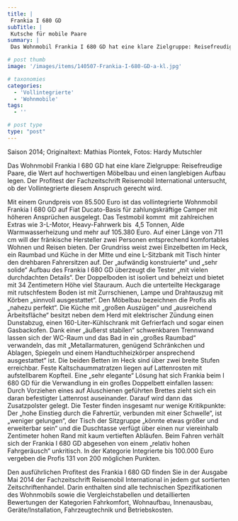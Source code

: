 ```yaml
---
title: |
 Frankia I 680 GD
subTitle: |
 Kutsche für mobile Paare
summary: |
 Das Wohnmobil Frankia I 680 GD hat eine klare Zielgruppe: Reisefreudige Paare, die Wert auf hochwertigen Möbelbau und einen langlebigen Aufbau legen. Der Profitest der Fachzeitschrift Reisemobil International untersucht, ob der Vollintegrierte diesem Anspruch gerecht wird.

# post thumb
image: '/images/items/140507-Frankia-I-680-GD-a-kl.jpg'

# taxonomies
categories: 
  - 'Vollintegrierte'
  - 'Wohnmobile'
tags:
  - ''

# post type
type: "post"
---
```


Saison 2014; Originaltext: Mathias Piontek, Fotos: Hardy Mutschler

Das Wohnmobil Frankia I 680 GD hat eine klare Zielgruppe: Reisefreudige Paare, die Wert auf hochwertigen Möbelbau und einen langlebigen Aufbau legen. Der Profitest der Fachzeitschrift Reisemobil International untersucht, ob der Vollintegrierte diesem Anspruch gerecht wird.

Mit einem Grundpreis von 85.500 Euro ist das vollintegrierte Wohnmobil Frankia I 680 GD auf Fiat Ducato-Basis für zahlungskräftige Camper mit höheren Ansprüchen ausgelegt. Das Testmobil kommt  mit zahlreichen Extras wie 3-L-Motor, Heavy-Fahrwerk bis  4,5 Tonnen, Alde Warmwasserheizung und mehr auf 105.380 Euro. Auf einer Länge von 711 cm will der fränkische Hersteller zwei Personen entsprechend komfortables Wohnen und Reisen bieten. Der Grundriss weist zwei Einzelbetten im Heck, ein Raumbad und Küche in der Mitte und eine L-Sitzbank mit Tisch hinter den drehbaren Fahrersitzen auf. Der „aufwändig konstruierte“ und „sehr solide“ Aufbau des Frankia I 680 GD überzeugt die Tester „mit vielen durchdachten Details“. Der Doppelboden ist isoliert und beheizt und bietet mit 34 Zentimetern Höhe viel Stauraum. Auch die unterteilte Heckgarage mit rutschfestem Boden ist mit Zurrschienen, Lampe und Drahtauszug mit Körben „sinnvoll ausgestattet“. Den Möbelbau bezeichnen die Profis als „nahezu perfekt“. Die Küche mit „großen Auszügen“ und „ausreichend Arbeitsfläche“ besitzt neben dem Herd mit elektrischer Zündung einen Dunstabzug, einen 160-Liter-Kühlschrank mit Gefrierfach und sogar einen Gasbackofen. Dank einer „äußerst stabilen“ schwenkbaren Trennwand lassen sich der WC-Raum und das Bad in ein „großes Raumbad“ verwandeln, das mit „Metallarmaturen, genügend Schränkchen und Ablagen, Spiegeln und einem Handtuchheizkörper ansprechend ausgestattet“ ist. Die beiden Betten im Heck sind über zwei breite Stufen erreichbar. Feste Kaltschaummatratzen liegen auf Lattenrosten mit aufstellbarem Kopfteil. Eine „sehr elegante“ Lösung hat sich Frankia beim I 680 GD für die Verwandlung in ein großes Doppelbett einfallen lassen: Durch Vorziehen eines auf Aluschienen geführten Brettes zieht sich ein daran befestigter Lattenrost auseinander. Darauf wird dann das Zusatzpolster gelegt. Die Tester finden insgesamt nur wenige Kritikpunkte: Der „hohe Einstieg durch die Fahrertür, verbunden mit einer Schwelle“, ist „weniger gelungen“, der Tisch der Sitzgruppe „könnte etwas größer und erweiterbar sein“ und die Duschtasse verfügt über einen nur viereinhalb Zentimeter hohen Rand mit kaum vertieften Abläufen. Beim Fahren verhält sich der Frankia I 680 GD abgesehen von einem „relativ hohen Fahrgeräusch“ unkritisch. In der Kategorie Integrierte bis 100.000 Euro vergeben die Profis 131 von 200 möglichen Punkten.

Den ausführlichen Profitest des Frankia I 680 GD finden Sie in der Ausgabe Mai 2014 der Fachzeitschrift Reisemobil International in jedem gut sortierten Zeitschriftenhandel. Darin enthalten sind alle technischen Spezifikationen des Wohnmobils sowie die Vergleichstabellen und detaillierten Bewertungen der Kategorien Fahrkomfort, Wohnaufbau, Innenausbau, Geräte/Installation, Fahrzeugtechnik und Betriebskosten.